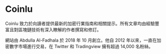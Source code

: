 # Coinlu

Coinlu 致力於向讀者提供最新的加密行業指南和相關提示。所有文章均由經驗豐富且對區塊鏈技術有深入瞭解的作者撰寫和修訂。 

網站由 Abdulla Al-Fadhala 於 2018 年 10 月創立。他自 2012 年以來，一直在加密數字市場進行交易，在 Twitter 和 Tradingview 擁有超過 14,000 名粉絲。
